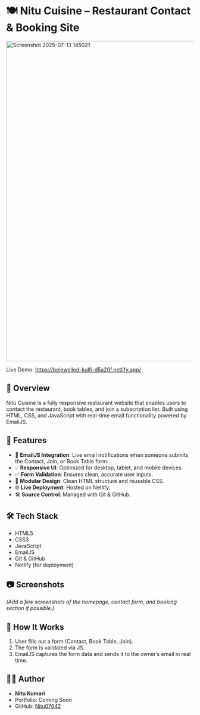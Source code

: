 # 🍽 Nitu Cuisine – Restaurant Contact & Booking Site

<img width="1896" height="859" alt="Screenshot 2025-07-13 145021" src="https://github.com/user-attachments/assets/1c1d76a4-685d-49ca-9bd5-e81b46351345" />


Live Demo: https://bejewelled-kulfi-d5a20f.netlify.app/

## 📌 Overview
Nitu Cuisine is a fully responsive restaurant website that enables users to contact the restaurant, book tables, and join a subscription list. Built using HTML, CSS, and JavaScript with real-time email functionality powered by EmailJS.

## 🚀 Features
- 📧 **EmailJS Integration**: Live email notifications when someone submits the Contact, Join, or Book Table form.
- 💡 **Responsive UI**: Optimized for desktop, tablet, and mobile devices.
- ✅ **Form Validation**: Ensures clean, accurate user inputs.
- 🧩 **Modular Design**: Clean HTML structure and reusable CSS.
- 🌐 **Live Deployment**: Hosted on Netlify.
- 🛠️ **Source Control**: Managed with Git & GitHub.

## 🛠️ Tech Stack
- HTML5
- CSS3
- JavaScript
- EmailJS
- Git & GitHub
- Netlify (for deployment)

## 📷 Screenshots
*(Add a few screenshots of the homepage, contact form, and booking section if possible.)*

## 📩 How It Works
1. User fills out a form (Contact, Book Table, Join).
2. The form is validated via JS.
3. EmailJS captures the form data and sends it to the owner’s email in real time.

## 👩‍💻 Author
- **Nitu Kumari**  
- Portfolio: Coming Soon  
- GitHub: [Nitu07642](https://github.com/Nitu07642)

